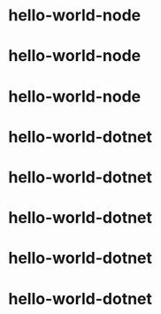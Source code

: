 # hello-world-node
# hello-world-node
# hello-world-node
# hello-world-dotnet
# hello-world-dotnet
# hello-world-dotnet
# hello-world-dotnet
# hello-world-dotnet
